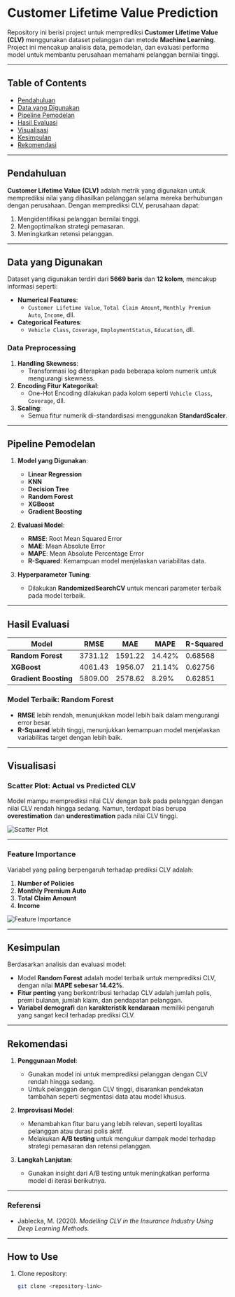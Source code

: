 # **Customer Lifetime Value Prediction**

Repository ini berisi project untuk memprediksi **Customer Lifetime Value (CLV)** menggunakan dataset pelanggan dan metode **Machine Learning**. Project ini mencakup analisis data, pemodelan, dan evaluasi performa model untuk membantu perusahaan memahami pelanggan bernilai tinggi.

---

## **Table of Contents**

- [Pendahuluan](#pendahuluan)
- [Data yang Digunakan](#data-yang-digunakan)
- [Pipeline Pemodelan](#pipeline-pemodelan)
- [Hasil Evaluasi](#hasil-evaluasi)
- [Visualisasi](#visualisasi)
- [Kesimpulan](#kesimpulan)
- [Rekomendasi](#rekomendasi)

---

## **Pendahuluan**

**Customer Lifetime Value (CLV)** adalah metrik yang digunakan untuk memprediksi nilai yang dihasilkan pelanggan selama mereka berhubungan dengan perusahaan. Dengan memprediksi CLV, perusahaan dapat:

1. Mengidentifikasi pelanggan bernilai tinggi.
2. Mengoptimalkan strategi pemasaran.
3. Meningkatkan retensi pelanggan.

---

## **Data yang Digunakan**

Dataset yang digunakan terdiri dari **5669 baris** dan **12 kolom**, mencakup informasi seperti:

- **Numerical Features**:
  - `Customer Lifetime Value`, `Total Claim Amount`, `Monthly Premium Auto`, `Income`, dll.
- **Categorical Features**:
  - `Vehicle Class`, `Coverage`, `EmploymentStatus`, `Education`, dll.

### **Data Preprocessing**

1. **Handling Skewness**:
   - Transformasi log diterapkan pada beberapa kolom numerik untuk mengurangi skewness.
2. **Encoding Fitur Kategorikal**:
   - One-Hot Encoding dilakukan pada kolom seperti `Vehicle Class`, `Coverage`, dll.
3. **Scaling**:
   - Semua fitur numerik di-standardisasi menggunakan **StandardScaler**.

---

## **Pipeline Pemodelan**

1. **Model yang Digunakan**:

   - **Linear Regression**
   - **KNN**
   - **Decision Tree**
   - **Random Forest**
   - **XGBoost**
   - **Gradient Boosting**

2. **Evaluasi Model**:

   - **RMSE**: Root Mean Squared Error
   - **MAE**: Mean Absolute Error
   - **MAPE**: Mean Absolute Percentage Error
   - **R-Squared**: Kemampuan model menjelaskan variabilitas data.

3. **Hyperparameter Tuning**:
   - Dilakukan **RandomizedSearchCV** untuk mencari parameter terbaik pada model terbaik.

---

## **Hasil Evaluasi**

| **Model**             | **RMSE** | **MAE** | **MAPE** | **R-Squared** |
| --------------------- | -------- | ------- | -------- | ------------- |
| **Random Forest**     | 3731.12  | 1591.22 | 14.42%   | 0.68568       |
| **XGBoost**           | 4061.43  | 1956.07 | 21.14%   | 0.62756       |
| **Gradient Boosting** | 5809.00  | 2578.62 | 8.29%    | 0.62851       |

### **Model Terbaik**: **Random Forest**

- **RMSE** lebih rendah, menunjukkan model lebih baik dalam mengurangi error besar.
- **R-Squared** lebih tinggi, menunjukkan kemampuan model menjelaskan variabilitas target dengan lebih baik.

---

## **Visualisasi**

### **Scatter Plot: Actual vs Predicted CLV**

Model mampu memprediksi nilai CLV dengan baik pada pelanggan dengan nilai CLV rendah hingga sedang. Namun, terdapat bias berupa **overestimation** dan **underestimation** pada nilai CLV tinggi.

![Scatter Plot](scatter_plot.png)

---

### **Feature Importance**

Variabel yang paling berpengaruh terhadap prediksi CLV adalah:

1. **Number of Policies**
2. **Monthly Premium Auto**
3. **Total Claim Amount**
4. **Income**

![Feature Importance](feature_importance.png)

---

## **Kesimpulan**

Berdasarkan analisis dan evaluasi model:

- Model **Random Forest** adalah model terbaik untuk memprediksi CLV, dengan nilai **MAPE sebesar 14.42%**.
- **Fitur penting** yang berkontribusi terhadap CLV adalah jumlah polis, premi bulanan, jumlah klaim, dan pendapatan pelanggan.
- **Variabel demografi** dan **karakteristik kendaraan** memiliki pengaruh yang sangat kecil terhadap prediksi CLV.

---

## **Rekomendasi**

1. **Penggunaan Model**:

   - Gunakan model ini untuk memprediksi pelanggan dengan CLV rendah hingga sedang.
   - Untuk pelanggan dengan CLV tinggi, disarankan pendekatan tambahan seperti segmentasi data atau model khusus.

2. **Improvisasi Model**:

   - Menambahkan fitur baru yang lebih relevan, seperti loyalitas pelanggan atau durasi polis aktif.
   - Melakukan **A/B testing** untuk mengukur dampak model terhadap strategi pemasaran dan retensi pelanggan.

3. **Langkah Lanjutan**:
   - Gunakan insight dari A/B testing untuk meningkatkan performa model di iterasi berikutnya.

---

### **Referensi**

- Jablecka, M. (2020). _Modelling CLV in the Insurance Industry Using Deep Learning Methods._

---

## **How to Use**

1. Clone repository:
   ```bash
   git clone <repository-link>
   ```
